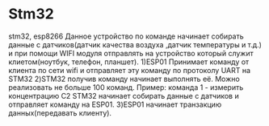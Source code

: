 # Stm32
stm32, esp8266
Данное устройство по команде начинает собирать данные с датчиков(датчик качества воздуха ,датчик температуры и т.д.) и
при помощи WIFI модуля отправлять на устройство который служит клиетом(ноутбук, телефон, планшет).
1)ESP01 Принимает команду от клиента по сети wifi и отправляет эту команду по протоколу UART на STM32
2)STM32 получив команду начинает выполнять её. Можно реализовать не больше 100 команд. 
Пример: команда 1 - измерить концентрацию С2
STM32  начинает собирать данные с датчиков и отправляет команду на ESP01.
3)ESP01 начинает транзакцию данных(передавать клиенту).
